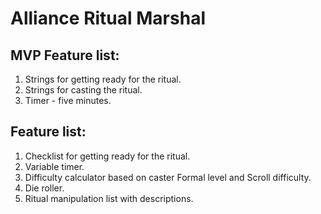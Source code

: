 # Alliance Ritual Marshal

## MVP Feature list:

1. Strings for getting ready for the ritual.
2. Strings for casting the ritual.
3. Timer - five minutes.

## Feature list:

1. Checklist for getting ready for the ritual.
2. Variable timer.
3. Difficulty calculator based on caster Formal level and Scroll difficulty.
4. Die roller.
5. Ritual manipulation list with descriptions.
